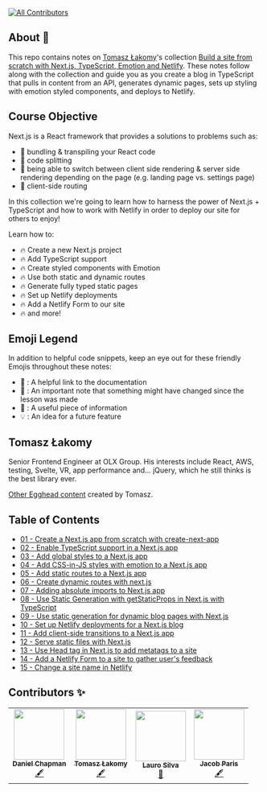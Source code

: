 <!-- ALL-CONTRIBUTORS-BADGE:START - Do not remove or modify this section -->
[![All Contributors](https://img.shields.io/badge/all_contributors-3-orange.svg?style=flat-square)](#contributors-)
<!-- ALL-CONTRIBUTORS-BADGE:END -->

## About 🔎

This repo contains notes on [Tomasz Łakomy](https://twitter.com/tlakomy)'s collection [Build a site from scratch with Next.js, TypeScript, Emotion and Netlify](https://egghead.io/playlists/build-a-blog-with-next-js-typescript-emotion-and-netlify-adcc). These notes follow along with the collection and guide you as you create a blog in TypeScript that pulls in content from an API, generates dynamic pages, sets up styling with emotion styled components, and deploys to Netlify.

## Course Objective

Next.js is a React framework that provides a solutions to problems such as:

- 🌟 bundling & transpiling your React code
- 🌟 code splitting
- 🌟 being able to switch between client side rendering & server side rendering depending on the page (e.g. landing page vs. settings page)
- 🌟 client-side routing

In this collection we're going to learn how to harness the power of Next.js + TypeScript and how to work with Netlify in order to deploy our site for others to enjoy!

Learn how to:

- 🔥 Create a new Next.js project
- 🔥 Add TypeScript support
- 🔥 Create styled components with Emotion
- 🔥 Use both static and dynamic routes
- 🔥 Generate fully typed static pages
- 🔥 Set up Netlify deployments
- 🔥 Add a Netlify Form to our site
- 🔥 and more!

## Emoji Legend
In addition to helpful code snippets, keep an eye out for these friendly Emojis throughout these notes:

- 📜 : A helpful link to the documentation
- 📝 : An important note that something might have changed since the lesson was made
- 🧩 : A useful piece of information
- 💡 : An idea for a future feature

## Tomasz Łakomy

Senior Frontend Engineer at OLX Group. His interests include React, AWS, testing, Svelte, VR, app performance and... jQuery, which he still thinks is the best library ever.

[Other Egghead content](https://egghead.io/instructors/tomasz-lakomy) created by Tomasz.

## Table of Contents

- [01 - Create a Next.js app from scratch with create-next-app](notes/01-create-a-next.js-app-from-scratch-with-create-next-app.md)
- [02 - Enable TypeScript support in a Next.js app](notes/02-enable-typescript-support-in-a-next.js-app.md)
- [03 - Add global styles to a Next.js app](notes/03-add-global-styles-to-a-next.js-app.md)
- [04 - Add CSS-in-JS styles with emotion to a Next.js app](notes/04-add-css-in-js-styles-with-emotion-to-a-next.js-app.md)
- [05 - Add static routes to a Next.js app](notes/05-add-static-routes-to-a-next.js-app.md)
- [06 - Create dynamic routes with next.js](notes/06-create-dynamic-routes-with-next.js.md)
- [07 - Adding absolute imports to Next.js app](notes/07-adding-absolute-imports-to-next.js-app.md)
- [08 - Use Static Generation with getStaticProps in Next.js with TypeScript](notes/08-use-static-generation-with-getstaticprops-in-next.js-with-typescript.md)
- [09 - Use static generation for dynamic blog pages with Next.js](notes/09-use-static-generation-for-dynamic-blog-pages-with-next.js.md)
- [10 - Set up Netlify deployments for a Next.js blog](notes/10-set-up-netlify-deployments-for-a-next.js-blog.md)
- [11 - Add client-side transitions to a Next.js app](notes/11-add-client-side-transitions-to-a-next.js-app.md)
- [12 - Serve static files with Next.js](notes/12-serve-static-files-with-next.js.md)
- [13 - Use Head tag in Next.js to add metatags to a site](notes/13-use-head-tag-in-next.js-to-add-metatags-to-a-site.md)
- [14 - Add a Netlify Form to a site to gather user's feedback](notes/14-add-a-netlify-form-to-a-site-to-gather-user's-feedback.md)
- [15 - Change a site name in Netlify](notes/15-change-a-site-name-in-netlify.md)

## Contributors ✨

<table>
  <tr>
    <td align="center"><a href="https://github.com/dschapman"><img src="https://avatars0.githubusercontent.com/u/36767987?s=460&u=ab9bc3080185245a52b84c94c44c972266ae47af&v=4" width="100px;" alt=""/><br /><sub><b>Daniel Chapman</b></sub></a><br /><a href="#review" title="Content">🖋</a></td>
    <td align="center"><a href="https://github.com/tlakomy"><img src="https://avatars2.githubusercontent.com/u/16646517?s=460&u=ab62d97532c45a219fa5ac26ec529c1159b0bbc4&v=4" width="100px;" alt=""/><br /><sub><b>Tomasz Łakomy</b></sub></a><br /><a href="#review" title="Content">🖋</a></td>
    <td align="center"><a href="https://github.com/laurosilvacom"><img src="https://avatars1.githubusercontent.com/u/57044804?s=460&u=207ca2dcd61ac35eaa300c12dabcd9477a3a5600&v=4" width="100px;" alt=""/><br /><sub><b>Lauro Silva</b></sub></a><br /><a href="#review" title="Review">👀</a></td>
    <td align="center"><a href="https://github.com/JacobParis"><img src="https://avatars3.githubusercontent.com/u/5633704?s=460&u=9d8f6f4dc1159f808077a6f0c638b967a3a98f31&v=4" width="100px;" alt=""/><br /><sub><b>Jacob Paris</b></sub></a><br /><a href="#review" title="Content">🖋</a></td>
    
</table>
